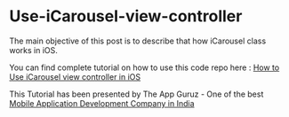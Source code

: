 Use-iCarousel-view-controller
=============================

The main objective of this post is to describe that how iCarousel class works in iOS. 

<p>You can find complete tutorial on how to use this code repo here : <a href="http://www.theappguruz.com/blog/how-to-use-icarousel-view-controller-in-ios" target="_blank">How to Use iCarousel view controller in iOS</a></p>

This Tutorial has been presented by The App Guruz - One of the best <a href="http://www.theappguruz.com/mobile-application-development/">Mobile Application Development Company in India</a>
